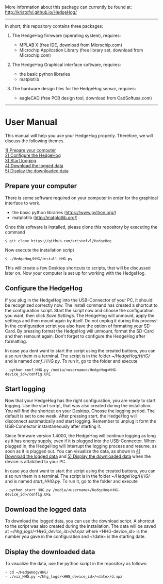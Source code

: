 More information about this package can currently be found at:
 http://kristofvl.github.io/HedgeHog/ 

****************************************************************

In short, this repository contains three packages:

1. The HedgeHog firmware (operating system), requires:
    - MPLAB X (free IDE, download from Microchip.com)
    - Microchip Application Library (free library set, download 
      from Microchip.com)

2. The HedgeHog Graphical interface software, requires:
    - the basic python libraries
    - matplotlib

3. The hardware design files for the HedgeHog sensor, requires:
    - eagleCAD (free PCB design tool, download from 
      CadSoftusa.com)

****************************************************************

# User Manual

This manual will help you use your HedgeHog properly. Therefore, we will discuss the following themes.

[1) Prepare your computer](#prepare-your-computer)<br>
[2) Configure the HedgeHog](#configure-the-hedgehog)<br>
[3) Start logging](#start-logging)<br>
[4) Download the logged data](#download-the-logged-data)<br>
[5) Display the downloaded data](#display-the-downloaded-data)<br>


## Prepare your computer

There is some software required on your computer in order for the graphical interface to work.

* the basic python libraries (https://www.python.org/)
* matplotlib (http://matplotlib.org/)

Once this software is installed, please clone this repository by executing the command

	$ git clone https://github.com/kristofvl/HedgeHog

Now execute the installation script

	$ ./HedgeHog/HHG/install_HHG.py

This will create a few Desktop shortcuts to scripts, that will be discussed later on. Now your computer is set up for working with the HedgeHog.


## Configure the HedgeHog

If you plug in the HedgeHog into the USB-Connector of your PC, it should be recognized correctly now. The install command has created a shortcut to the configuration script. Start the script now and choose the configuration you want, then click *Save Settings*. The HedgeHog will unmount, apply the settings and then mount again by itself. Do not unplug it during this process! 
In the configuration script you also have the option of formating your SD-Card. By pressing format the HedgeHog will unmount, format the SD-Card and then remount again. Don't forget to configure the HedgeHog after formatting. 

In case you dont want to start the script using the created buttons, you can also run them in a terminal. The script is in the folder *~/HedgeHog/HHG/* and is named *conf_HHG.py*. To run it, go to the folder and execute

	- python conf_HHG.py /media/<username>/HedgeHog<HHG-device_id>/config.URE
	

## Start logging

Now that your HedgeHog has the right configuration, you are ready to start logging. Use the start script, that was also created during the installation. You will find the shortcut on your Desktop. Choose the logging period. The default is set to one week. After pressing start, the HedgeHog will disconnect automatically and start logging. Remember to unplug it form the USB-Connector instantaneously after starting it.

Since firmware version 1.4000, the HedgeHog will continue logging as long as it has energy supply, even if it is plugged into the USB-Connector. When plugged in, the HedgeHog will interrupt the logging process and resume, as soon as it is plugged out. You can visualize the data, as shown in [4) Download the logged data](#download-the-logged-data) and [5) Display the downloaded data](#display-the-downloaded-data) when the device is attatched to your PC.

In case you dont want to start the script using the created buttons, you can also run them in a terminal. The script is in the folder *~/HedgeHog/HHG/* and is named *start_HHG.py*. To run it, go to the folder and execute

	- python start_HHG.py /media/<username>/HedgeHog<HHG-device_id>/config.URE


## Download the logged data

To download the logged data, you can use the download script. A shortcut to the script was also created during the installation. The data will be saved at 
*~/hhg_logs/<HHG_device_id>/<date>/d.npz* where <HHG-device_id> is the number you gave in the configuration and <\date> is the starting date.


## Display the downloaded data

To visualize the data, use the python script in the repository as follows:

	- cd ~/HedgeHog/HHG/
	- ./viz_HHG.py ~/hhg_logs/<HHG_device_id>/<date>/d.npz 
